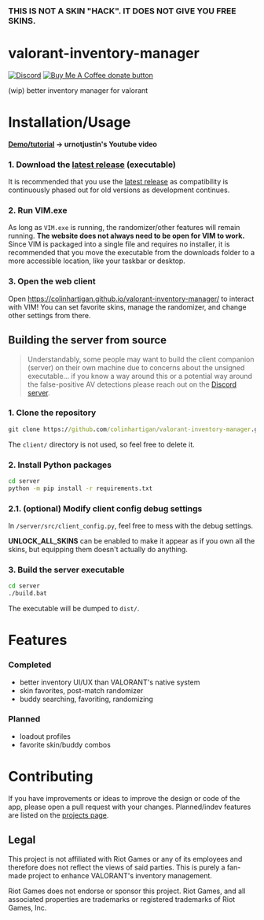 ### **THIS IS NOT A SKIN "HACK". IT DOES NOT GIVE YOU FREE SKINS.**


# valorant-inventory-manager
[![Discord](https://img.shields.io/badge/discord-join-7389D8?style=flat&logo=discord)](https://discord.gg/uGuswsZwAT)
<span class="badge-buymeacoffee">
<a href="https://ko-fi.com/colinh" title="Donate to this project using Buy Me A Coffee"><img src="https://img.shields.io/badge/buy%20me%20a%20coffee-donate-yellow.svg" alt="Buy Me A Coffee donate button" /></a>
</span>

(wip) better inventory manager for valorant

# Installation/Usage
**[Demo/tutorial](https://www.youtube.com/watch?v=scMHkcre9yE) → urnotjustin's Youtube video**

### 1. Download the [latest release](https://github.com/colinhartigan/valorant-inventory-manager/releases/latest) (executable)
It is recommended that you use the [latest release](https://github.com/colinhartigan/valorant-inventory-manager/releases/latest) as compatibility is continuously phased out for old versions as development continues.

### 2. Run VIM.exe
As long as `VIM.exe` is running, the randomizer/other features will remain running. **The website does not always need to be open for VIM to work.** Since VIM is packaged into a single file and requires no installer, it is recommended that you move the executable from the downloads folder to a more accessible location, like your taskbar or desktop.

### 3. Open the web client
Open https://colinhartigan.github.io/valorant-inventory-manager/ to interact with VIM! You can set favorite skins, manage the randomizer, and change other settings from there.

## Building the server from source
> Understandably, some people may want to build the client companion (server) on their own machine due to concerns about the unsigned executable... if you know a way around this or a potential way around the false-positive AV detections please reach out on the [Discord server](https://discord.gg/uGuswsZwAT).

### 1. Clone the repository
```cmd
git clone https://github.com/colinhartigan/valorant-inventory-manager.git
```
The `client/` directory is not used, so feel free to delete it.

### 2. Install Python packages
```cmd
cd server
python -m pip install -r requirements.txt
```

### 2.1. (optional) Modify client config debug settings
In `/server/src/client_config.py`, feel free to mess with the debug settings.

**UNLOCK_ALL_SKINS** can be enabled to make it appear as if you own all the skins, but equipping them doesn't actually do anything.

### 3. Build the server executable
```cmd
cd server
./build.bat
```
The executable will be dumped to `dist/`. 

# Features
### Completed
- better inventory UI/UX than VALORANT's native system
- skin favorites, post-match randomizer
- buddy searching, favoriting, randomizing

### Planned
- loadout profiles
- favorite skin/buddy combos

# Contributing
If you have improvements or ideas to improve the design or code of the app, please open a pull request with your changes. Planned/indev features are listed on the [projects page](https://github.com/colinhartigan/valorant-inventory-manager/projects/1). 

## Legal
This project is not affiliated with Riot Games or any of its employees and therefore does not reflect the views of said parties. This is purely a fan-made project to enhance VALORANT's inventory management.

Riot Games does not endorse or sponsor this project. Riot Games, and all associated properties are trademarks or registered trademarks of Riot Games, Inc.
